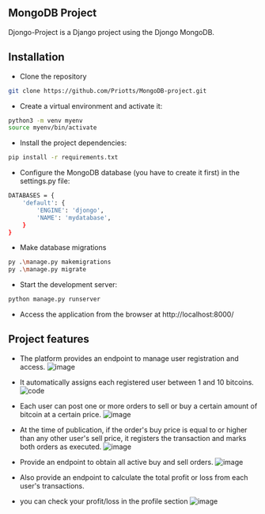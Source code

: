 
## MongoDB Project
Djongo-Project is a Django project using the Djongo MongoDB.

## Installation

- Clone the repository 

```bash
git clone https://github.com/Priotts/MongoDB-project.git
```

- Create a virtual environment and activate it:
```bash
python3 -m venv myenv
source myenv/bin/activate
```

- Install the project dependencies:
```bash
pip install -r requirements.txt
```

- Configure the MongoDB database (you have to create it first) in the settings.py file:
```bash
DATABASES = {
    'default': {
        'ENGINE': 'djongo',
        'NAME': 'mydatabase',
    }
}
```

- Make database migrations
```bash
py .\manage.py makemigrations
py .\manage.py migrate
```

- Start the development server:
```bash
python manage.py runserver
```

- Access the application from the browser at http://localhost:8000/

## Project features
- The platform provides an endpoint to manage user registration and access.
![image](https://github.com/Priotts/MongoDB-Project/assets/94853311/342f4529-9e49-474a-81f1-599d6d421a6b)

- It automatically assigns each registered user between 1 and 10 bitcoins.
![code](https://github.com/Priotts/MongoDB-Project/assets/94853311/29f5193d-27e3-4b6c-a29f-2cd828afbcbf)

- Each user can post one or more orders to sell or buy a certain amount of bitcoin at a certain price.
![image](https://github.com/Priotts/MongoDB-Project/assets/94853311/f5ec779c-3bb2-4c5e-afca-264b815d5397)

- At the time of publication, if the order's buy price is equal to or higher than any other user's sell price, it registers the transaction and marks both orders as executed.
![image](https://github.com/Priotts/MongoDB-Project/assets/94853311/429ea54b-1f98-46d3-874f-906f3199a73b)

- Provide an endpoint to obtain all active buy and sell orders.
![image](https://github.com/Priotts/MongoDB-Project/assets/94853311/ec32aae3-75ee-4b82-8a4a-470d378895e3)

- Also provide an endpoint to calculate the total profit or loss from each user's transactions.
- you can check your profit/loss in the profile section  ![image](https://github.com/Priotts/MongoDB-Project/assets/94853311/0ad2e185-b268-4f0f-b0a2-21c716e5bd31)
